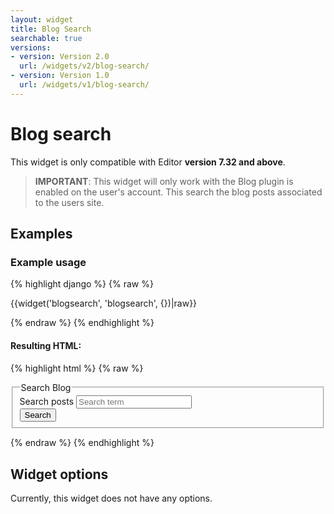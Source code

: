 ```yaml
---
layout: widget
title: Blog Search
searchable: true
versions:
- version: Version 2.0
  url: /widgets/v2/blog-search/
- version: Version 1.0
  url: /widgets/v1/blog-search/
---
```


# Blog search

This widget is only compatible with Editor **version 7.32 and above**.

> **IMPORTANT**: This widget will only work with the Blog plugin is enabled on the user's account. This search the blog posts associated to the users site.

## Examples

### Example usage

{% highlight django %}
{% raw %}

  {{widget('blogsearch', 'blogsearch', {})|raw}}

{% endraw %}
{% endhighlight %}

#### Resulting HTML:

{% highlight html %}
{% raw %}

<div id="page-zones__main-widgets__blogsearch" data-name="blogsearch" class="widget  widget--zone-widget">
  <div class="bk-blogsearch  blogsearch  widget__blogsearch">
    <form class="form  blogsearch__form  js-blogsearch-form">
      <fieldset class="fieldset  blogsearch__fieldset">
        <legend class="legend  blogsearch__legend">Search Blog</legend>
        <div class="form-body  blogsearch__form-body">
          <div class="form-group  blogsearch__form-group">
            <label class="label  label--search  blogsearch__label" for="page-zones__main-widgets__blogsearchWidget__blogsearch__search">Search posts</label>
            <input class="input  input--search  input--single-line  blogsearch__input  js-blogsearch-input" id="page-zones__main-widgets__blogsearchWidget__blogsearch__search" name="page-zones__main-widgets__blogsearchWidget__blogsearch__search" placeholder="Search term" type="search" />
          </div>
          <div class="form-group  blogsearch__form-group">
            <input class="button  button--submit  blogsearch__input" type="submit" value="Search" />
          </div>
        </div>
      </fieldset>
    </form>
  </div>
</div>

{% endraw %}
{% endhighlight %}

## Widget options

Currently, this widget does not have any options.
